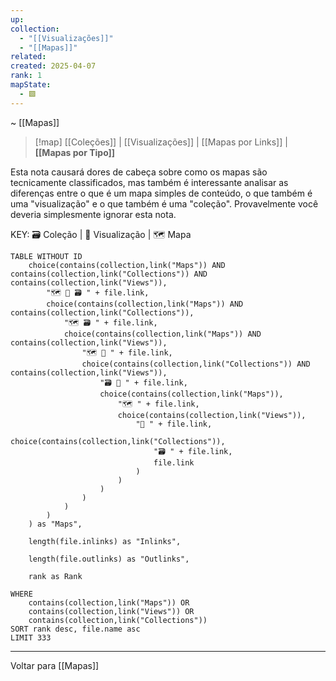 ```yaml
---
up: 
collection:
  - "[[Visualizações]]"
  - "[[Mapas]]"
related: 
created: 2025-04-07
rank: 1
mapState:
  - 🟩
---
```

~ [[Mapas]] 

> [!map] [[Coleções]] | [[Visualizações]] | [[Mapas por Links]] | **[[Mapas por Tipo]]** 

Esta nota causará dores de cabeça sobre como os mapas são tecnicamente classificados, mas também é interessante analisar as diferenças entre o que é um mapa simples de conteúdo, o que também é uma "visualização" e o que também é uma "coleção". Provavelmente você deveria simplesmente ignorar esta nota.

KEY: 🗃️ Coleção | 🔭 Visualização | 🗺️ Mapa

```dataview
TABLE WITHOUT ID
    choice(contains(collection,link("Maps")) AND contains(collection,link("Collections")) AND contains(collection,link("Views")),
        "🗺️ 🔭 🗃️ " + file.link,
        choice(contains(collection,link("Maps")) AND contains(collection,link("Collections")),
            "🗺️ 🗃️ " + file.link,
            choice(contains(collection,link("Maps")) AND contains(collection,link("Views")),
                "🗺️ 🔭 " + file.link,
                choice(contains(collection,link("Collections")) AND contains(collection,link("Views")),
                    "🗃️ 🔭 " + file.link,
                    choice(contains(collection,link("Maps")),
                        "🗺️ " + file.link,
                        choice(contains(collection,link("Views")),
                            "🔭 " + file.link,
                            choice(contains(collection,link("Collections")),
                                "🗃️ " + file.link,
                                file.link
                            )
                        )
                    )
                )
            )
        )
    ) as "Maps",
    
	length(file.inlinks) as "Inlinks",

	length(file.outlinks) as "Outlinks",

    rank as Rank
    
WHERE 
    contains(collection,link("Maps")) OR
    contains(collection,link("Views")) OR
    contains(collection,link("Collections"))
SORT rank desc, file.name asc
LIMIT 333
```

---

Voltar para [[Mapas]]